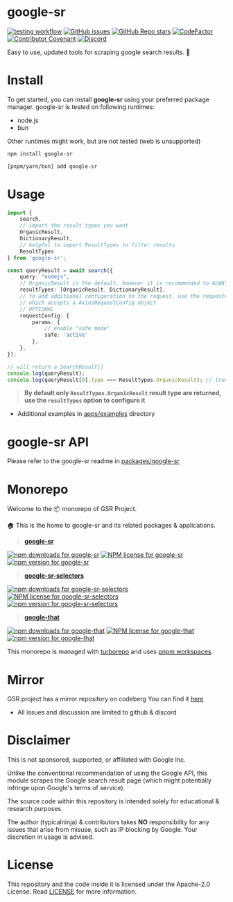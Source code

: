 # google-sr
[![testing workflow](https://github.com/typicalninja/google-sr/actions/workflows/tests.yml/badge.svg)](https://github.com/typicalninja/google-sr)
[![GitHub issues](https://img.shields.io/github/issues/typicalninja/google-sr)](https://github.com/typicalninja/google-sr/issues)
[![GitHub Repo stars](https://img.shields.io/github/stars/typicalninja/google-sr)](https://github.com/typicalninja/google-sr/stargazers)
[![CodeFactor](https://www.codefactor.io/repository/github/typicalninja/google-sr/badge)](https://www.codefactor.io/repository/github/typicalninja/google-sr)
[![Contributor Covenant](https://img.shields.io/badge/Contributor%20Covenant-2.1-4baaaa.svg)](CODE_OF_CONDUCT.md) 
[![Discord](https://img.shields.io/discord/807868280387665970)](https://discord.gg/ynwckXS9T2)

Easy to use, updated tools for scraping google search results. 🚀

# Install

To get started, you can install **google-sr** using your preferred package manager.
google-sr is tested on following runtimes:

* node.js
* bun

Other runtimes might work, but are not tested (web is unsupported)

```bash
npm install google-sr

[pnpm/yarn/bun] add google-sr
```

# Usage

```ts
import { 
    search, 
    // import the result types you want
    OrganicResult, 
    DictionaryResult,
    // helpful to import ResultTypes to filter results
    ResultTypes 
} from 'google-sr';

const queryResult = await search({
    query: "nodejs",
    // OrganicResult is the default, however it is recommended to ALWAYS specify the result type
    resultTypes: [OrganicResult, DictionaryResult],
    // to add additional configuration to the request, use the requestConfig option
    // which accepts a AxiosRequestConfig object
    // OPTIONAL
    requestConfig: {
		params: {
            // enable "safe mode"
			safe: 'active'
		},
	},
});

// will return a SearchResult[]
console.log(queryResult);
console.log(queryResult[0].type === ResultTypes.OrganicResult); // true
```

> **By default only `ResultTypes.OrganicResult` result type are returned, use the `resultTypes` option to configure it**

* Additional examples in [apps/examples](https://github.com/typicalninja/google-sr/tree/master/apps/examples) directory

# google-sr API

Please refer to the google-sr readme in [packages/google-sr](https://github.com/typicalninja/google-sr/blob/master/packages/google-sr/README.md)

# Monorepo

Welcome to the 📦 monorepo of GSR Project.
 
🏠 This is the home to google-sr and its related packages & applications.

> **[google-sr](https://github.com/typicalninja/google-sr/blob/master/packages/google-sr)**

[![npm downloads for google-sr](https://img.shields.io/npm/dw/google-sr)](https://www.npmjs.com/package/google-sr)
[![NPM license for google-sr](https://img.shields.io/npm/l/google-sr)](https://www.npmjs.com/package/google-sr)
[![npm version for google-sr](https://img.shields.io/npm/v/google-sr)](https://www.npmjs.com/package/google-sr)

> **[google-sr-selectors](https://github.com/typicalninja/google-sr/blob/master/packages/google-sr-selectors)**

[![npm downloads for google-sr-selectors](https://img.shields.io/npm/dw/google-sr-selectors)](https://www.npmjs.com/package/google-sr-selectors)
[![NPM license for google-sr-selectors](https://img.shields.io/npm/l/google-sr-selectors)](https://www.npmjs.com/package/google-sr-selectors)
[![npm version for google-sr-selectors](https://img.shields.io/npm/v/google-sr-selectors)](https://www.npmjs.com/package/google-sr-selectors)


> **[google-that](https://github.com/typicalninja/google-sr/tree/master/packages/google-that)**

[![npm downloads for google-that](https://img.shields.io/npm/dw/google-that)](https://www.npmjs.com/package/google-that)
[![NPM license for google-that](https://img.shields.io/npm/l/google-that)](https://www.npmjs.com/package/google-that)
[![npm version for google-that](https://img.shields.io/npm/v/google-that)](https://www.npmjs.com/package/google-that)


This monorepo is managed with [turborepo](https://turbo.build/repo) and uses [pnpm workspaces](https://pnpm.io/workspaces).

# Mirror

GSR project has a mirror repository on codeberg 
You can find it [here](https://codeberg.org/typicalninja/google-sr)

* All issues and discussion are limited to github & discord

# Disclaimer

This is not sponsored, supported, or affiliated with Google Inc.

Unlike the conventional recommendation of using the Google API, this module scrapes the Google search result page (which might potentially infringe upon Google's terms of service).

The source code within this repository is intended solely for educational & research purposes.

The author (typicalninja) & contributors takes **NO** responsibility for any issues that arise from misuse, such as IP blocking by Google. Your discretion in usage is advised.

# License

This repository and the code inside it is licensed under the Apache-2.0 License. Read [LICENSE](./LICENSE) for more information.